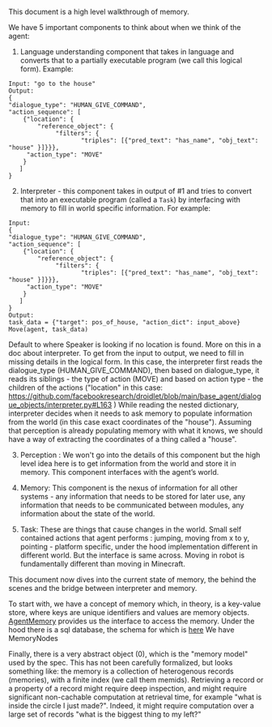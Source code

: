 This document is a high level walkthrough of memory.

We have 5 important components to think about when we think of the agent:
1. Language understanding component that takes in language and converts that to a partially executable program (we call this logical form).  Example:
```
Input: "go to the house"
Output: 
{
"dialogue_type": "HUMAN_GIVE_COMMAND", 
"action_sequence": [
    {"location": {
        "reference_object": {
             "filters": {
                    "triples": [{"pred_text": "has_name", "obj_text": "house" }]}}},
     "action_type": "MOVE"
    }
   ]
}
```

2. Interpreter - this component takes in output of #1 and tries to convert that into an executable program (called a `Task`) by interfacing with memory to fill in world specific information. For example:

```
Input:
{
"dialogue_type": "HUMAN_GIVE_COMMAND", 
"action_sequence": [
    {"location": {
        "reference_object": {
             "filters": {
                    "triples": [{"pred_text": "has_name", "obj_text": "house" }]}}},
     "action_type": "MOVE"
    }
   ]
}
Output:
task_data = {"target": pos_of_house, "action_dict": input_above}
Move(agent, task_data)
```

Default to where Speaker is looking if no location is found. More on this in a doc about interpreter.
To get from the input to output, we need to fill in missing details in the logical form. In this case, the interpreter first reads the dialogue_type (HUMAN_GIVE_COMMAND), then based on dialogue_type, it reads its siblings - the type of action (MOVE) and based on action type - the children of the actions ("location" in this case: https://github.com/facebookresearch/droidlet/blob/main/base_agent/dialogue_objects/interpreter.py#L163 )
While reading the nested dictionary, interpreter decides when it needs to ask memory to populate information from the world (in this case exact coordinates of the "house"). Assuming that perception is already populating memory with what it knows, we should have a way of extracting the coordinates of a thing called a "house".

3. Perception : We won't go into the details of this component but the high level idea here is to get information from the world and store it in memory. This component interfaces with the agent’s world.

4. Memory: This component is the nexus of information for all other systems - any information that needs to be stored for later use, any information that needs to be communicated between modules, any information about the state of the world. 

5. Task: These are things that cause changes in the world.  Small self contained actions that agent performs : jumping, moving from x to y, pointing - platform specific, under the hood implementation different in different world. But the interface is same across. Moving in robot is fundamentally different than moving in Minecraft.

This document now dives into the current state of memory, the behind the scenes and the bridge between interpreter and memory.

To start with, we have a concept of memory which, in theory, is a key-value store, where keys are unique identifiers and values are memory objects.
[AgentMemory]() provides us the interface to access the memory.
Under the hood there is a sql database, the schema for which is [here]()
We have MemoryNodes

Finally, there is a very abstract object (0), which is the "memory model" used by the spec.  This has not been carefully formalized, but looks something like: the memory is a collection of heterogenous records (memories), with a finite index (we call them memids).  Retrieving a record or a property of a record might require deep inspection, and might require significant non-cachable computation at retrieval time, for example "what is inside the circle I just made?".   Indeed, it might require computation over a large set of records "what is the biggest thing to my left?"
